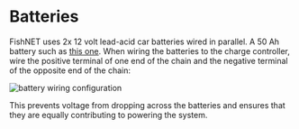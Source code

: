 # Batteries
FishNET uses 2x 12 volt lead-acid car batteries wired in parallel.  A 50 Ah battery such as [this one](https://www.homedepot.com/p/MIGHTY-MAX-BATTERY-12-Volt-50-Ah-Rechargeable-Sealed-Lead-Acid-SLA-Battery-ML50-12411/308914341).  When wiring the batteries to the charge controller, wire the positive terminal of one end of the chain and the negative terminal of the opposite end of the chain:

![battery wiring configuration](battery_wiring.png)

This prevents voltage from dropping across the batteries and ensures that they are equally contributing to powering the system.